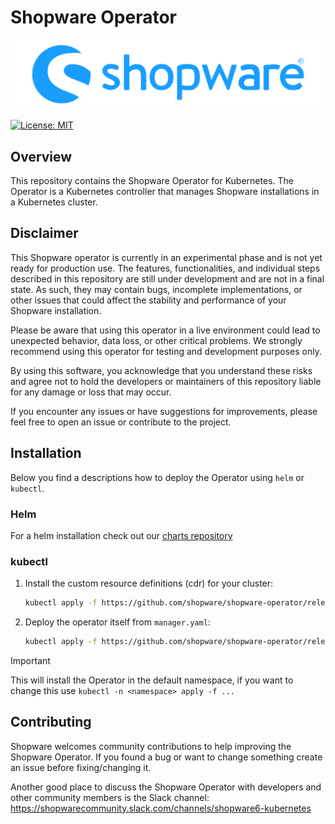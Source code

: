 # Shopware Operator

![Shopware Kubernetes Operator](shopware.svg)

[![License: MIT](https://img.shields.io/badge/License-MIT-yellow.svg)](https://opensource.org/licenses/MIT)

<!-- ![Docker Pulls](https://img.shields.io/docker/pulls/percona/percona-xtradb-cluster-operator) -->
<!-- ![Docker Image Size (latest by date)](https://img.shields.io/docker/image-size/percona/percona-xtradb-cluster-operator) -->
<!-- ![GitHub tag (latest by date)](https://img.shields.io/github/v/tag/percona/percona-xtradb-cluster-operator) -->
<!-- ![GitHub go.mod Go version](https://img.shields.io/github/go-mod/go-version/percona/percona-xtradb-cluster-operator) -->

## Overview

This repository contains the Shopware Operator for Kubernetes. The Operator is a Kubernetes controller that manages Shopware installations in a Kubernetes cluster.

## Disclaimer
This Shopware operator is currently in an experimental phase and is not yet ready for production use.
The features, functionalities, and individual steps described in this repository are still under
development and are not in a final state. As such, they may contain bugs, incomplete
implementations, or other issues that could affect the stability and performance of your
Shopware installation.

Please be aware that using this operator in a live environment could lead to unexpected
behavior, data loss, or other critical problems. We strongly recommend using this operator
for testing and development purposes only.

By using this software, you acknowledge that you understand these risks and agree not
to hold the developers or maintainers of this repository liable for any
damage or loss that may occur.

If you encounter any issues or have suggestions for improvements, please feel free to
open an issue or contribute to the project.

## Installation

Below you find a descriptions how to deploy the Operator using `helm` or `kubectl`.

### Helm

For a helm installation check out our [charts repository](https://github.com/shopware/helm-charts/tree/main/charts/shopware-operator)

### kubectl

1. Install the custom resource definitions (cdr) for your cluster:

    ```sh
    kubectl apply -f https://github.com/shopware/shopware-operator/releases/latest/download/crd.yaml
    ```

2. Deploy the operator itself from `manager.yaml`:

    ```sh
    kubectl apply -f https://github.com/shopware/shopware-operator/releases/latest/download/manager.yaml
    ```

> [!IMPORTANT]
> This will install the Operator in the default namespace, if you want to change this use `kubectl -n <namespace> apply -f ...`


## Contributing

Shopware welcomes community contributions to help improving the Shopware Operator.
If you found a bug or want to change something create an issue before fixing/changing it.

Another good place to discuss the Shopware Operator with developers and other community members is the Slack channel: https://shopwarecommunity.slack.com/channels/shopware6-kubernetes
